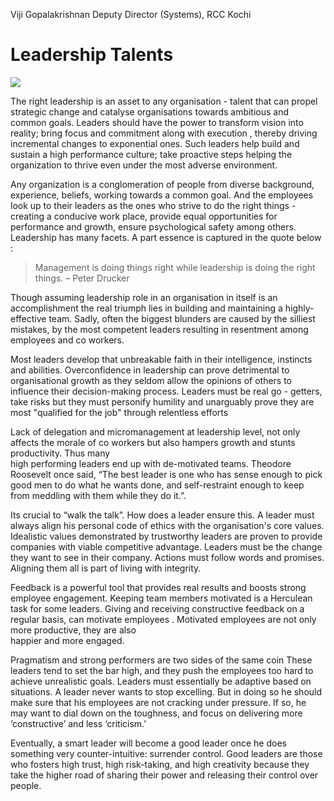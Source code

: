 Viji Gopalakrishnan
Deputy Director (Systems), RCC Kochi

Leadership Talents
==========================

![](https://elearningindustry.com/wp-content/uploads/2019/11/Top-List-Of-Talents-to-Focus-on-When-Developing-Leadership-Skills-Internally.jpg)

The right leadership is an asset to any organisation -  talent that can propel strategic change and catalyse organisations towards ambitious and common goals. 
Leaders should have  the power  to transform vision into reality; bring focus and commitment along with execution ,  thereby driving incremental changes to exponential ones. 
Such leaders help build and sustain a high performance culture;  take  proactive steps helping  the organization to thrive even under  the most adverse  environment. 

Any  organization is a conglomeration  of  people from diverse background, experience, beliefs, working towards a common goal. And the employees look up to their  leaders  as the ones who strive to do the right things -  creating a conducive  work place, provide equal opportunities for performance and  growth, ensure psychological safety among others.
	Leadership has many facets. A part essence is captured in the quote  below :
  
> Management is doing things right while  leadership is doing the right things. – Peter Drucker

Though assuming leadership role in an organisation in itself is an  accomplishment the real triumph  lies in building and maintaining a highly-effective team. 
Sadly, often the biggest blunders are caused by the silliest mistakes, by the most competent leaders resulting in resentment among employees and co workers.
  
Most leaders develop that unbreakable faith in their intelligence, instincts  and abilities.  Overconfidence in leadership can prove detrimental to organisational 
growth as they seldom allow the opinions of others  to influence their decision-making process. Leaders must be real go - getters, take risks but they must personify 
humility and unarguably prove they are  most "qualified for the job" through  relentless efforts  

Lack  of delegation and micromanagement at  leadership level, not only affects the morale of co workers but also hampers growth and stunts productivity. Thus many  
 high performing leaders end up with de-motivated teams.  Theodore Roosevelt once said, “The best leader  is one who has sense enough to pick good men to do what he 
 wants done, and self-restraint enough to keep from meddling with them while they do it.”.
  
Its crucial to  “walk the talk”.  How does a leader  ensure this.   A leader must always align his personal code of ethics with the organisation's  core values. 
Idealistic values demonstrated by trustworthy leaders are  proven to provide companies with viable competitive advantage. Leaders must be the change they  want 
to see in their company. Actions must follow words and promises. Aligning them all is part of living with integrity.

Feedback is a powerful tool that provides real results and boosts strong employee engagement. Keeping team members motivated is a Herculean task
for some leaders. Giving and receiving constructive feedback on a regular basis, can motivate employees . Motivated employees are not only more productive, they are also  
 happier and more engaged. 
  
Pragmatism and strong performers are two sides of the same coin These  leaders tend to set the bar high, and  they push the employees too hard to achieve unrealistic goals.
Leaders must essentially be adaptive based on situations. A leader never wants to stop excelling. But in doing so he should  make sure that his  employees are not cracking 
under pressure. If so, he may want to  dial down on the toughness, and focus on delivering more ‘constructive’ and less ‘criticism.’
  
Eventually, a smart leader will become a good leader once he does something very counter-intuitive: surrender control. Good leaders are those who fosters high trust, 
high risk-taking, and high creativity because they take the higher road of sharing their power and releasing their control over people.	 

